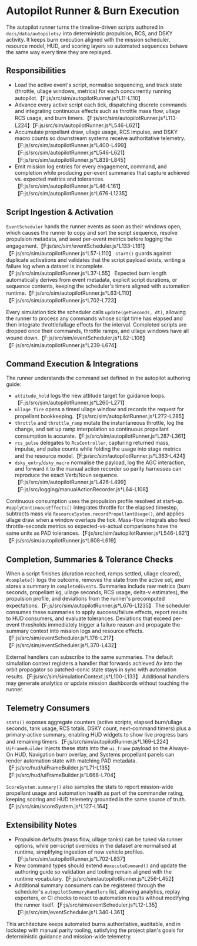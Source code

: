 # Autopilot Runner & Burn Execution

The autopilot runner turns the timeline-driven scripts authored in
`docs/data/autopilots/` into deterministic propulsion, RCS, and DSKY
activity. It keeps burn execution aligned with the mission scheduler,
resource model, HUD, and scoring layers so automated sequences behave the
same way every time they are replayed.

## Responsibilities

- Load the active event's script, normalise sequencing, and track state
  (throttle, ullage windows, metrics) for each concurrently running
  autopilot.【F:js/src/sim/autopilotRunner.js†L11-L110】
- Advance every active script each tick, dispatching discrete commands
  and integrating continuous effects such as throttle mass flow, ullage
  RCS usage, and burn timers.【F:js/src/sim/autopilotRunner.js†L113-L224】【F:js/src/sim/autopilotRunner.js†L546-L621】
- Accumulate propellant draw, ullage usage, RCS impulse, and DSKY macro
  counts so downstream systems receive authoritative telemetry.【F:js/src/sim/autopilotRunner.js†L400-L499】【F:js/src/sim/autopilotRunner.js†L546-L621】【F:js/src/sim/autopilotRunner.js†L839-L845】
- Emit mission log entries for every engagement, command, and completion
  while producing per-event summaries that capture achieved vs. expected
  metrics and tolerances.【F:js/src/sim/autopilotRunner.js†L46-L161】【F:js/src/sim/autopilotRunner.js†L676-L1235】

## Script Ingestion & Activation

`EventScheduler` hands the runner events as soon as their windows open,
which causes the runner to copy and sort the script sequence, resolve
propulsion metadata, and seed per-event metrics before logging the
engagement.【F:js/src/sim/eventScheduler.js†L133-L161】【F:js/src/sim/autopilotRunner.js†L57-L110】
`start()` guards against duplicate activations and validates that the
script payload exists, writing a failure log when a dataset is
incomplete.【F:js/src/sim/autopilotRunner.js†L37-L55】 Expected burn length
automatically derives from event metadata, explicit script durations, or
sequence contents, keeping the scheduler's timers aligned with automation
runtime.【F:js/src/sim/autopilotRunner.js†L63-L110】【F:js/src/sim/autopilotRunner.js†L702-L723】

Every simulation tick the scheduler calls `update(getSeconds, dt)`,
allowing the runner to process any commands whose script time has elapsed
and then integrate throttle/ullage effects for the interval. Completed
scripts are dropped once their commands, throttle ramps, and ullage
windows have all wound down.【F:js/src/sim/eventScheduler.js†L82-L108】【F:js/src/sim/autopilotRunner.js†L239-L674】

## Command Execution & Integrations

The runner understands the command set defined in the autopilot authoring
guide:

- `attitude_hold` logs the new attitude target for guidance loops.【F:js/src/sim/autopilotRunner.js†L260-L271】
- `ullage_fire` opens a timed ullage window and records the request for
  propellant bookkeeping.【F:js/src/sim/autopilotRunner.js†L272-L285】
- `throttle` and `throttle_ramp` mutate the instantaneous throttle, log
  the change, and set up ramp interpolation so continuous propellant
  consumption is accurate.【F:js/src/sim/autopilotRunner.js†L287-L361】
- `rcs_pulse` delegates to `RcsController`, capturing returned mass,
  impulse, and pulse counts while folding the usage into stage metrics
  and the resource model.【F:js/src/sim/autopilotRunner.js†L363-L424】
- `dsky_entry`/`dsky_macro` normalise the payload, log the AGC
  interaction, and forward it to the manual action recorder so parity
  harnesses can reproduce the exact Verb/Noun sequence.【F:js/src/sim/autopilotRunner.js†L426-L499】【F:js/src/logging/manualActionRecorder.js†L64-L108】

Continuous consumption uses the propulsion profile resolved at start-up.
`#applyContinuousEffects()` integrates throttle for the elapsed timestep,
subtracts mass via `ResourceSystem.recordPropellantUsage()`, and applies
ullage draw when a window overlaps the tick. Mass-flow integrals also
feed throttle-seconds metrics so expected-vs-actual comparisons have the
same units as PAD tolerances.【F:js/src/sim/autopilotRunner.js†L546-L621】【F:js/src/sim/autopilotRunner.js†L608-L619】

## Completion, Summaries & Tolerance Checks

When a script finishes (duration reached, ramps settled, ullage cleared),
`#complete()` logs the outcome, removes the state from the active set,
and stores a summary in `completedEvents`. Summaries include raw metrics
(burn seconds, propellant kg, ullage seconds, RCS usage, delta-v
estimates), the propulsion profile, and deviations from the runner's
precomputed expectations.【F:js/src/sim/autopilotRunner.js†L676-L1235】 The
scheduler consumes these summaries to apply success/failure effects,
report results to HUD consumers, and evaluate tolerances. Deviations that
exceed per-event thresholds immediately trigger a failure reason and
propagate the summary context into mission logs and resource effects.【F:js/src/sim/eventScheduler.js†L176-L217】【F:js/src/sim/eventScheduler.js†L370-L432】

External handlers can subscribe to the same summaries. The default
simulation context registers a handler that forwards achieved Δv into the
orbit propagator so patched-conic state stays in sync with automation
results.【F:js/src/sim/simulationContext.js†L100-L133】 Additional handlers
may generate analytics or update mission dashboards without touching the
runner.

## Telemetry Consumers

`stats()` exposes aggregate counters (active scripts, elapsed burn/ullage
seconds, tank usage, RCS totals, DSKY count, next-command timers) plus a
primary-active summary, enabling HUD widgets to show live progress bars
and remaining timers.【F:js/src/sim/autopilotRunner.js†L169-L224】
`UiFrameBuilder` injects these stats into the `ui_frame` payload so the
Always-On HUD, Navigation burn overlay, and Systems propellant panels can
render automation state with matching PAD metadata.【F:js/src/hud/uiFrameBuilder.js†L71-L135】【F:js/src/hud/uiFrameBuilder.js†L668-L704】

`ScoreSystem.summary()` also samples the stats to report mission-wide
propellant usage and automation health as part of the commander rating,
keeping scoring and HUD telemetry grounded in the same source of truth.【F:js/src/sim/scoreSystem.js†L127-L164】

## Extensibility Notes

- Propulsion defaults (mass flow, ullage tanks) can be tuned via runner
  options, while per-script overrides in the dataset are normalised at
  runtime, simplifying ingestion of new vehicle profiles.【F:js/src/sim/autopilotRunner.js†L702-L837】
- New command types should extend `#executeCommand()` and update the
  authoring guide so validation and tooling remain aligned with the
  runtime vocabulary.【F:js/src/sim/autopilotRunner.js†L256-L452】
- Additional summary consumers can be registered through the scheduler's
  `autopilotSummaryHandlers` list, allowing analytics, replay exporters,
  or CI checks to react to automation results without modifying the
  runner itself.【F:js/src/sim/eventScheduler.js†L12-L35】【F:js/src/sim/eventScheduler.js†L340-L361】

This architecture keeps automated burns authoritative, auditable, and in
lockstep with manual parity tooling, satisfying the project plan's goals
for deterministic guidance and mission-wide telemetry.
